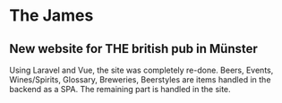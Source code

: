 # The James

## New website for THE british pub in Münster
Using Laravel and Vue, the site was completely re-done. Beers, Events, Wines/Spirits, Glossary, Breweries, Beerstyles are items handled in the backend as a SPA. The remaining part is handled in the site.

